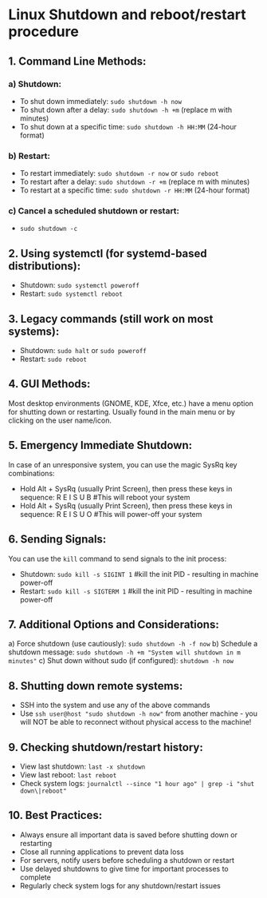 # Linux Shutdown and reboot/restart procedure

## 1. Command Line Methods:

### a) Shutdown:
- To shut down immediately: `sudo shutdown -h now`
- To shut down after a delay: `sudo shutdown -h +m` (replace m with minutes)
- To shut down at a specific time: `sudo shutdown -h HH:MM` (24-hour format)

### b) Restart:
- To restart immediately: `sudo shutdown -r now` or `sudo reboot`
- To restart after a delay: `sudo shutdown -r +m` (replace m with minutes)
- To restart at a specific time: `sudo shutdown -r HH:MM` (24-hour format)

### c) Cancel a scheduled shutdown or restart:
- `sudo shutdown -c`

## 2. Using systemctl (for systemd-based distributions):

- Shutdown: `sudo systemctl poweroff`
- Restart: `sudo systemctl reboot`

## 3. Legacy commands (still work on most systems):

- Shutdown: `sudo halt` or `sudo poweroff`
- Restart: `sudo reboot`

## 4. GUI Methods:

Most desktop environments (GNOME, KDE, Xfce, etc.) have a menu option for shutting down or restarting. Usually found in the main menu or by clicking on the user name/icon.

## 5. Emergency Immediate Shutdown:

In case of an unresponsive system, you can use the magic SysRq key combinations:
- Hold Alt + SysRq (usually Print Screen), then press these keys in sequence: R E I S U B #This will reboot your system
- Hold Alt + SysRq (usually Print Screen), then press these keys in sequence: R E I S U O #This will power-off your system

## 6. Sending Signals:

You can use the `kill` command to send signals to the init process:
- Shutdown: `sudo kill -s SIGINT 1` #kill the init PID - resulting in machine power-off
- Restart: `sudo kill -s SIGTERM 1` #kill the init PID - resulting in machine power-off

## 7. Additional Options and Considerations:

a) Force shutdown (use cautiously): `sudo shutdown -h -f now`
b) Schedule a shutdown message: `sudo shutdown -h +m "System will shutdown in m minutes"`
c) Shut down without sudo (if configured): `shutdown -h now`

## 8. Shutting down remote systems:

- SSH into the system and use any of the above commands
- Use `ssh user@host "sudo shutdown -h now"` from another machine - you will NOT be able to reconnect without physical access to the machine!

## 9. Checking shutdown/restart history:

- View last shutdown: `last -x shutdown`
- View last reboot: `last reboot`
- Check system logs: `journalctl --since "1 hour ago" | grep -i "shut down\|reboot"`

## 10. Best Practices:

- Always ensure all important data is saved before shutting down or restarting
- Close all running applications to prevent data loss
- For servers, notify users before scheduling a shutdown or restart
- Use delayed shutdowns to give time for important processes to complete
- Regularly check system logs for any shutdown/restart issues